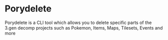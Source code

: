 # Porydelete
Porydelete is a CLI tool which allows you to delete specific parts of the 3.gen decomp projects such as Pokemon, Items, Maps, Tilesets, Events and more
